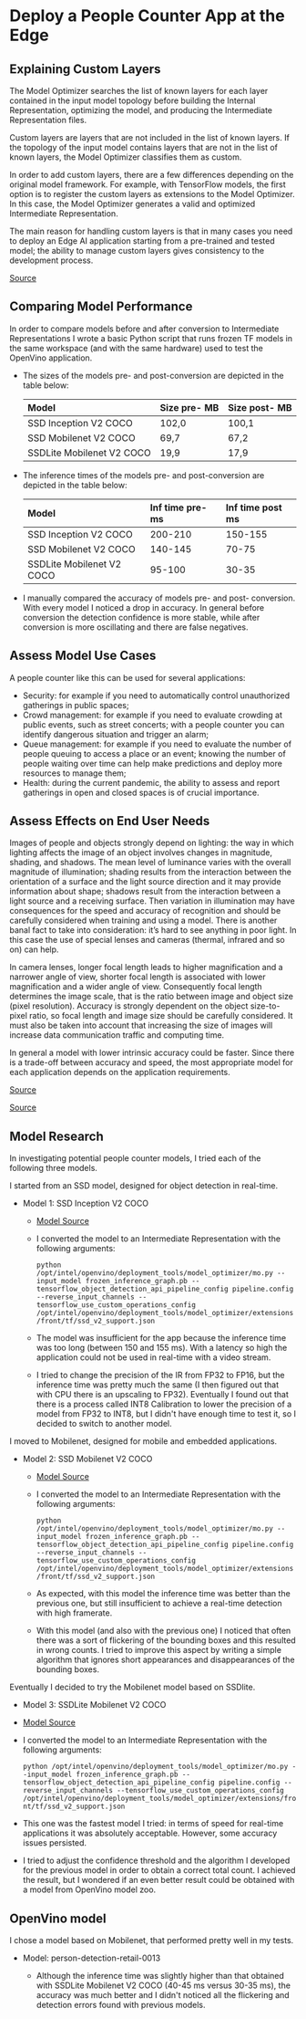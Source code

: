 # Deploy a People Counter App at the Edge

## Explaining Custom Layers

The Model Optimizer searches the list of known layers for each layer contained in the input model topology before building the Internal Representation, optimizing the model, and producing the Intermediate Representation files.

Custom layers are layers that are not included in the list of known layers. If the topology of the input model contains layers that are not in the list of known layers, the Model Optimizer classifies them as custom.

In order to add custom layers, there are a few differences depending on the original model framework. 
For example, with TensorFlow models, the first option is to register the custom layers as extensions to the Model Optimizer. In this case, the Model Optimizer generates a valid and optimized Intermediate Representation.

The main reason for handling custom layers is that in many cases you need to deploy an Edge AI application starting from a pre-trained and tested model; the ability to manage custom layers gives consistency to the development process.

[Source](https://docs.openvinotoolkit.org/2019_R3.1/_docs_HOWTO_Custom_Layers_Guide.html)

## Comparing Model Performance

In order to compare models before and after conversion to Intermediate Representations I wrote a basic Python script that runs frozen TF models in the same workspace (and with the same hardware) used to test the OpenVino application.

- The sizes of the models pre- and post-conversion are depicted in the table below:

    | Model                 | Size pre- MB     | Size post- MB |
    | :-----------          | :-----------     |:-----------   |
    | SSD Inception V2 COCO | 102,0            | 100,1         |
    | SSD Mobilenet V2 COCO | 69,7             | 67,2          |
    |SSDLite Mobilenet V2 COCO| 19,9           | 17,9          |


- The inference times of the models pre- and post-conversion are depicted in the table below:

    | Model                 | Inf time pre- ms     | Inf time post ms  |
    | :-----------          | :-----------         |:-----------       |
    | SSD Inception V2 COCO | 200-210              | 150-155           |
    | SSD Mobilenet V2 COCO | 140-145              | 70-75             |
    | SSDLite Mobilenet V2 COCO| 95-100            | 30-35             |
    
- I manually compared the accuracy of models pre- and post- conversion. With every model I noticed a drop in accuracy. In general before conversion the detection confidence is more stable, while after conversion is more oscillating and there are false negatives.

## Assess Model Use Cases

A people counter like this can be used for several applications:

- Security: for example if you need to automatically control unauthorized gatherings in public spaces;
- Crowd management: for example if you need to evaluate crowding at public events, such as street concerts; with a people counter you can identify dangerous situation and trigger an alarm;
- Queue management: for example if you need to evaluate the number of people queuing to access a place or an event; knowing the number of people waiting over time can help make predictions and deploy more resources to manage them;
- Health: during the current pandemic, the ability to assess and report gatherings in open and closed spaces is of crucial importance.

## Assess Effects on End User Needs

Images of people and objects strongly depend on lighting: the way in which lighting affects the image of an object involves changes in magnitude, shading, and shadows. The mean level of luminance varies with the overall magnitude of illumination; shading results from the interaction between the orientation of a surface and the light source direction and it may provide information about shape; shadows result from the interaction between a light source and a receiving surface. Then variation in illumination may have consequences for the speed and accuracy of recognition and should be carefully considered when training and using a model. There is another banal fact to take into consideration: it’s hard to see anything in poor light. In this case the use of special lenses and cameras (thermal, infrared and so on) can help.

In camera lenses, longer focal length leads to higher magnification and a narrower angle of view, shorter focal length is associated with lower magnification and a wider angle of view. Consequently focal length determines the image scale, that is the ratio between image and object size (pixel resolution). Accuracy is strongly dependent on the object size-to-pixel ratio, so focal length and image size should be carefully considered. It must also be taken into account that increasing the size of images will increase data communication traffic and computing time.

In general a model with lower intrinsic accuracy could be faster. Since there is a trade-off between accuracy and speed, the most appropriate model for each application depends on the application requirements.

[Source](https://www.sciencedirect.com/science/article/pii/S0042698998000418)

[Source](https://en.wikipedia.org/wiki/Focal_length)

## Model Research

In investigating potential people counter models, I tried each of the following three models.

I started from an SSD model, designed for object detection in real-time.

- Model 1: SSD Inception V2 COCO
  - [Model Source](http://download.tensorflow.org/models/object_detection/ssd_inception_v2_coco_2018_01_28.tar.gz)
  
  - I converted the model to an Intermediate Representation with the following arguments:
  
    ```python /opt/intel/openvino/deployment_tools/model_optimizer/mo.py --input_model frozen_inference_graph.pb --tensorflow_object_detection_api_pipeline_config pipeline.config --reverse_input_channels --tensorflow_use_custom_operations_config /opt/intel/openvino/deployment_tools/model_optimizer/extensions/front/tf/ssd_v2_support.json```
  
  - The model was insufficient for the app because the inference time was too long (between 150 and 155 ms). With a latency so high the application could not be used in real-time with a video stream.
  
  - I tried to change the precision of the IR from FP32 to FP16, but the inference time was pretty much the same (I then figured out that with CPU there is an upscaling to FP32). Eventually I found out that there is a process called INT8 Calibration to lower the precision of a model from FP32 to INT8, but I didn't have enough time to test it, so I decided to switch to another model.

I moved to Mobilenet, designed for mobile and embedded applications.

- Model 2: SSD Mobilenet V2 COCO
  - [Model Source](http://download.tensorflow.org/models/object_detection/ssd_mobilenet_v2_coco_2018_03_29.tar.gz)
  
  - I converted the model to an Intermediate Representation with the following arguments:
  
    ```python /opt/intel/openvino/deployment_tools/model_optimizer/mo.py --input_model frozen_inference_graph.pb --tensorflow_object_detection_api_pipeline_config pipeline.config --reverse_input_channels --tensorflow_use_custom_operations_config /opt/intel/openvino/deployment_tools/model_optimizer/extensions/front/tf/ssd_v2_support.json```
  
  - As expected, with this model the inference time was better than the previous one, but still insufficient to achieve a real-time detection with high framerate.
  
  - With this model (and also with the previous one) I noticed that often there was a sort of flickering of the bounding boxes and this resulted in wrong counts. I tried to improve this aspect by writing a simple algorithm that ignores short appearances and disappearances of the bounding boxes.

Eventually I decided to try the Mobilenet model based on SSDlite.

- Model 3: SSDLite Mobilenet V2 COCO

 - [Model Source](http://download.tensorflow.org/models/object_detection/ssdlite_mobilenet_v2_coco_2018_05_09.tar.gz)
 
 - I converted the model to an Intermediate Representation with the following arguments:
 
     ```python /opt/intel/openvino/deployment_tools/model_optimizer/mo.py --input_model frozen_inference_graph.pb --tensorflow_object_detection_api_pipeline_config pipeline.config --reverse_input_channels --tensorflow_use_custom_operations_config /opt/intel/openvino/deployment_tools/model_optimizer/extensions/front/tf/ssd_v2_support.json```
  
  - This one was the fastest model I tried: in terms of speed for real-time applications it was absolutely acceptable. However, some accuracy issues persisted.
  
  - I tried to adjust the confidence threshold and the algorithm I developed for the previous model in order to obtain a correct total count. I achieved the result, but I wondered if an even better result could be obtained with a model from OpenVino model zoo.
  
## OpenVino model

I chose a model based on Mobilenet, that performed pretty well in my tests.

- Model: person-detection-retail-0013 
 
  - Although the inference time was slightly higher than that obtained with SSDLite Mobilenet V2 COCO (40-45 ms versus 30-35 ms), the accuracy was much better and I didn't noticed all the flickering and detection errors found with previous models.